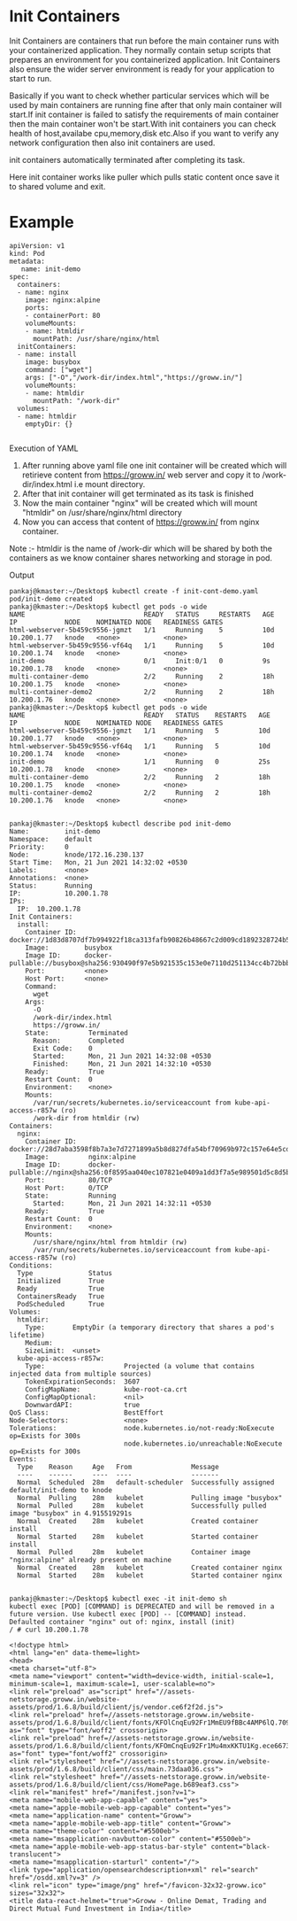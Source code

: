 # Init Containers


Init Containers are containers that run before the main container runs with your containerized application. They normally contain setup scripts that prepares an environment for you containerized application. Init Containers also ensure the wider server environment is ready for your application to start to run.

Basically if you want to check whether particular services which will be used by main containers are running fine after that only main container will start.If init container is failed to satisfy the requirements of main container then the main container won't be start.With init containers you can check health of host,availabe cpu,memory,disk etc.Also if you want to verify any network configuration then also init containers are used.

init containers automatically terminated after completing its task.

Here init container works like puller which pulls static content once save it to shared volume and exit.


# Example 
```console
apiVersion: v1
kind: Pod
metadata:
   name: init-demo
spec:
  containers:
  - name: nginx
    image: nginx:alpine
    ports:
    - containerPort: 80
    volumeMounts:
    - name: htmldir
      mountPath: /usr/share/nginx/html
  initContainers: 
  - name: install
    image: busybox
    command: ["wget"]
    args: ["-O","/work-dir/index.html","https://groww.in/"]
    volumeMounts: 
    - name: htmldir
      mountPath: "/work-dir"
  volumes:
  - name: htmldir
    emptyDir: {} 
    
```
Execution of YAML

1) After running above yaml file one init container will be created which will retirieve content from https://groww.in/  web server and copy it to /work-dir/index.html i.e mount directory.
2) After that init container will get terminated as its task is finished
3) Now the main container "nginx" will be created which will mount "htmldir" on /usr/share/nginx/html directory
4) Now you can access that content of https://groww.in/ from nginx container.

Note :- htmldir is the name of /work-dir which will be shared by both the containers as we know container shares networking and storage in pod.

Output
```console
pankaj@kmaster:~/Desktop$ kubectl create -f init-cont-demo.yaml 
pod/init-demo created
pankaj@kmaster:~/Desktop$ kubectl get pods -o wide
NAME                              READY   STATUS     RESTARTS   AGE   IP            NODE    NOMINATED NODE   READINESS GATES
html-webserver-5b459c9556-jgmzt   1/1     Running    5          10d   10.200.1.77   knode   <none>           <none>
html-webserver-5b459c9556-vf64q   1/1     Running    5          10d   10.200.1.74   knode   <none>           <none>
init-demo                         0/1     Init:0/1   0          9s    10.200.1.78   knode   <none>           <none>
multi-container-demo              2/2     Running    2          18h   10.200.1.75   knode   <none>           <none>
multi-container-demo2             2/2     Running    2          18h   10.200.1.76   knode   <none>           <none>
pankaj@kmaster:~/Desktop$ kubectl get pods -o wide
NAME                              READY   STATUS    RESTARTS   AGE   IP            NODE    NOMINATED NODE   READINESS GATES
html-webserver-5b459c9556-jgmzt   1/1     Running   5          10d   10.200.1.77   knode   <none>           <none>
html-webserver-5b459c9556-vf64q   1/1     Running   5          10d   10.200.1.74   knode   <none>           <none>
init-demo                         1/1     Running   0          25s   10.200.1.78   knode   <none>           <none>
multi-container-demo              2/2     Running   2          18h   10.200.1.75   knode   <none>           <none>
multi-container-demo2             2/2     Running   2          18h   10.200.1.76   knode   <none>           <none>


pankaj@kmaster:~/Desktop$ kubectl describe pod init-demo
Name:         init-demo
Namespace:    default
Priority:     0
Node:         knode/172.16.230.137
Start Time:   Mon, 21 Jun 2021 14:32:02 +0530
Labels:       <none>
Annotations:  <none>
Status:       Running
IP:           10.200.1.78
IPs:
  IP:  10.200.1.78
Init Containers:
  install:
    Container ID:  docker://1d83d8707df7b994922f18ca313fafb90826b48667c2d009cd1892328724b579
    Image:         busybox
    Image ID:      docker-pullable://busybox@sha256:930490f97e5b921535c153e0e7110d251134cc4b72bbb8133c6a5065cc68580d
    Port:          <none>
    Host Port:     <none>
    Command:
      wget
    Args:
      -O
      /work-dir/index.html
      https://groww.in/
    State:          Terminated
      Reason:       Completed
      Exit Code:    0
      Started:      Mon, 21 Jun 2021 14:32:08 +0530
      Finished:     Mon, 21 Jun 2021 14:32:10 +0530
    Ready:          True
    Restart Count:  0
    Environment:    <none>
    Mounts:
      /var/run/secrets/kubernetes.io/serviceaccount from kube-api-access-r857w (ro)
      /work-dir from htmldir (rw)
Containers:
  nginx:
    Container ID:   docker://28d7aba3598f8b7a3e7d7271899a5b8d827dfa54bf70969b972c157e64e5cd90
    Image:          nginx:alpine
    Image ID:       docker-pullable://nginx@sha256:0f8595aa040ec107821e0409a1dd3f7a5e989501d5c8d5b5ca1f955f33ac81a0
    Port:           80/TCP
    Host Port:      0/TCP
    State:          Running
      Started:      Mon, 21 Jun 2021 14:32:11 +0530
    Ready:          True
    Restart Count:  0
    Environment:    <none>
    Mounts:
      /usr/share/nginx/html from htmldir (rw)
      /var/run/secrets/kubernetes.io/serviceaccount from kube-api-access-r857w (ro)
Conditions:
  Type              Status
  Initialized       True 
  Ready             True 
  ContainersReady   True 
  PodScheduled      True 
Volumes:
  htmldir:
    Type:       EmptyDir (a temporary directory that shares a pod's lifetime)
    Medium:     
    SizeLimit:  <unset>
  kube-api-access-r857w:
    Type:                    Projected (a volume that contains injected data from multiple sources)
    TokenExpirationSeconds:  3607
    ConfigMapName:           kube-root-ca.crt
    ConfigMapOptional:       <nil>
    DownwardAPI:             true
QoS Class:                   BestEffort
Node-Selectors:              <none>
Tolerations:                 node.kubernetes.io/not-ready:NoExecute op=Exists for 300s
                             node.kubernetes.io/unreachable:NoExecute op=Exists for 300s
Events:
  Type    Reason     Age   From               Message
  ----    ------     ----  ----               -------
  Normal  Scheduled  28m   default-scheduler  Successfully assigned default/init-demo to knode
  Normal  Pulling    28m   kubelet            Pulling image "busybox"
  Normal  Pulled     28m   kubelet            Successfully pulled image "busybox" in 4.915519291s
  Normal  Created    28m   kubelet            Created container install
  Normal  Started    28m   kubelet            Started container install
  Normal  Pulled     28m   kubelet            Container image "nginx:alpine" already present on machine
  Normal  Created    28m   kubelet            Created container nginx
  Normal  Started    28m   kubelet            Started container nginx
  
  
pankaj@kmaster:~/Desktop$ kubectl exec -it init-demo sh
kubectl exec [POD] [COMMAND] is DEPRECATED and will be removed in a future version. Use kubectl exec [POD] -- [COMMAND] instead.
Defaulted container "nginx" out of: nginx, install (init)
/ # curl 10.200.1.78

<!doctype html>
<html lang="en" data-theme=light>
<head>
<meta charset="utf-8">
<meta name="viewport" content="width=device-width, initial-scale=1, minimum-scale=1, maximum-scale=1, user-scalable=no">
<link rel="preload" as="script" href="//assets-netstorage.groww.in/website-assets/prod/1.6.8/build/client/js/vendor.ce6f2f2d.js">
<link rel="preload" href=//assets-netstorage.groww.in/website-assets/prod/1.6.8/build/client/fonts/KFOlCnqEu92Fr1MmEU9fBBc4AMP6lQ.709f6f90.woff2 as="font" type="font/woff2" crossorigin>
<link rel="preload" href=//assets-netstorage.groww.in/website-assets/prod/1.6.8/build/client/fonts/KFOmCnqEu92Fr1Mu4mxKKTU1Kg.ece6673e.woff2 as="font" type="font/woff2" crossorigin>
<link rel="stylesheet" href="//assets-netstorage.groww.in/website-assets/prod/1.6.8/build/client/css/main.73daa036.css">
<link rel="stylesheet" href="//assets-netstorage.groww.in/website-assets/prod/1.6.8/build/client/css/HomePage.b689eaf3.css">
<link rel="manifest" href="/manifest.json?v=1">
<meta name="mobile-web-app-capable" content="yes">
<meta name="apple-mobile-web-app-capable" content="yes">
<meta name="application-name" content="Groww">
<meta name="apple-mobile-web-app-title" content="Groww">
<meta name="theme-color" content="#5500eb">
<meta name="msapplication-navbutton-color" content="#5500eb">
<meta name="apple-mobile-web-app-status-bar-style" content="black-translucent">
<meta name="msapplication-starturl" content="/">
<link type="application/opensearchdescription+xml" rel="search" href="/osdd.xml?v=3" />
<link rel="icon" type="image/png" href="/favicon-32x32-groww.ico" sizes="32x32">
<title data-react-helmet="true">Groww - Online Demat, Trading and Direct Mutual Fund Investment in India</title>


```
